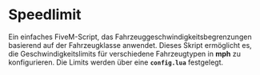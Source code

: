 # Speedlimit
Ein einfaches FiveM-Script, das Fahrzeuggeschwindigkeitsbegrenzungen basierend auf der Fahrzeugklasse anwendet. Dieses Skript ermöglicht es, die Geschwindigkeitslimits für verschiedene Fahrzeugtypen in **mph** zu konfigurieren. Die Limits werden über eine **`config.lua`** festgelegt.
